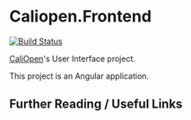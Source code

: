 # Caliopen.Frontend

[![Build
Status](https://travis-ci.org/CaliOpen/caliopen.ng-frontend.svg)](https://travis-ci.org/CaliOpen/caliopen.ng-frontend)

[CaliOpen](https://caliopen.org)'s User Interface project.

This project is an Angular application.

## Further Reading / Useful Links
